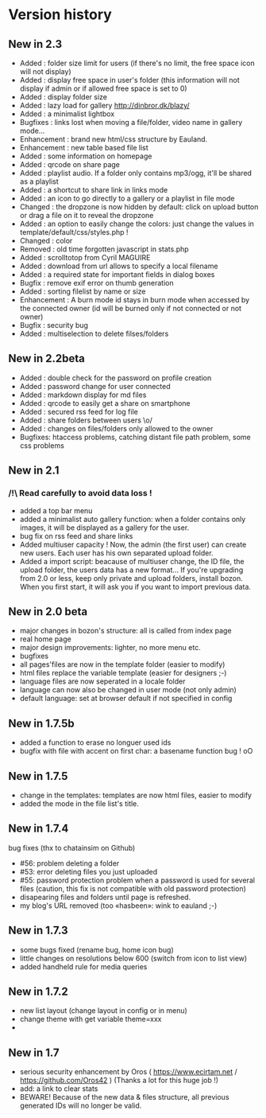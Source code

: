
# Version history

## New in 2.3
- Added : folder size limit for users (if there's no limit, the free space icon will not display)
- Added : display free space in user's folder (this information will not display if admin or if allowed free space is set to 0)
- Added : display folder size
- Added : lazy load for gallery http://dinbror.dk/blazy/
- Added : a minimalist lightbox
- Bugfixes : links lost when moving a file/folder, video name in gallery mode...
- Enhancement : brand new html/css structure by Eauland.
- Enhancement : new table based file list
- Added : some information on homepage
- Added : qrcode on share page
- Added : playlist audio. If a folder only contains mp3/ogg, it'll be shared as a playlist
- Added : a shortcut to share link in links mode
- Added : an icon to go directly to a gallery or a playlist in file mode
- Changed : the dropzone is now hidden by default: click on upload button or drag a file on it to reveal the dropzone
- Added : an option to easily change the colors: just change the values in template/default/css/styles.php !
- Changed : color 
- Removed : old time forgotten javascript in stats.php
- Added : scrolltotop from Cyril MAGUIRE
- Added : download from url allows to specify a local filename
- Added : a required state for important fields in dialog boxes
- Bugfix : remove exif error on thumb generation
- Added : sorting filelist by name or size
- Enhancement : A burn mode id stays in burn mode when accessed by the connected owner (id will be burned only if not connected or not owner)
- Bugfix : security bug
- Added : multiselection to delete filses/folders

## New in 2.2beta
- Added : double check for the password on profile creation
- Added : password change for user connected
- Added : markdown display for md files 
- Added : qrcode to easily get a share on smartphone 
- Added : secured rss feed for log file
- Added : share folders between users \o/
- Added : changes on files/folders only allowed to the owner
- Bugfixes: htaccess problems, catching distant file path problem, some css problems

## New in 2.1
### /!\ Read carefully to avoid data loss !
- added a top bar menu
- added a minimalist auto gallery function: when a folder contains only images, it will be displayed as a gallery for the user.
- bug fix on rss feed and share links
- Added multiuser capacity ! Now, the admin (the first user) can create new users. Each user has his own separated upload folder.
- Added a import script: beacause of multiuser change, the ID file, the upload folder, the users data has a new format...
If you're upgrading from 2.0 or less, keep only private and upload folders, install bozon. 
When you first start, it will ask you if you want to import previous data.

## New in 2.0 beta
- major changes in bozon's structure: all is called from index page
- real home page
- major design improvements: lighter, no more menu etc.
- bugfixes
- all pages'files are now in the template folder (easier to modify)
- html files replace the variable template (easier for designers ;-) 
- language files are now seperated in a locale folder
- language can now also be changed in user mode (not only admin)
- default language: set at browser default if not specified in config

## New in 1.7.5b
- added a function to erase no longuer used ids
- bugfix with file with accent on first char: a basename function bug ! oO

## New in 1.7.5
- change in the templates: templates are now html files, easier to modify
- added the mode in the file list's title.


## New in 1.7.4
bug fixes (thx to chatainsim on Github)
- #56: problem deleting a folder
- #53: error deleting files you just uploaded
- #55: password protection problem when a password is used for several files (caution, this fix is not compatible with old password protection)
- disapearing files and folders until page is refreshed.
- my blog's URL removed (too «hasbeen»: wink to eauland ;-)


## New in 1.7.3
- some bugs fixed (rename bug, home icon bug)
- little changes on resolutions below 600 (switch from icon to list view)
- added handheld rule for media queries


## New in 1.7.2
- new list layout (change layout in config or in menu)
- change theme with get variable theme=xxx
- 

## New in 1.7
* serious security enhancement by Oros ( https://www.ecirtam.net / https://github.com/Oros42 ) (Thanks a lot for this huge job !)
* add: a link to clear stats
* BEWARE! Because of the new data & files structure, all previous generated IDs will no longer be valid. 
